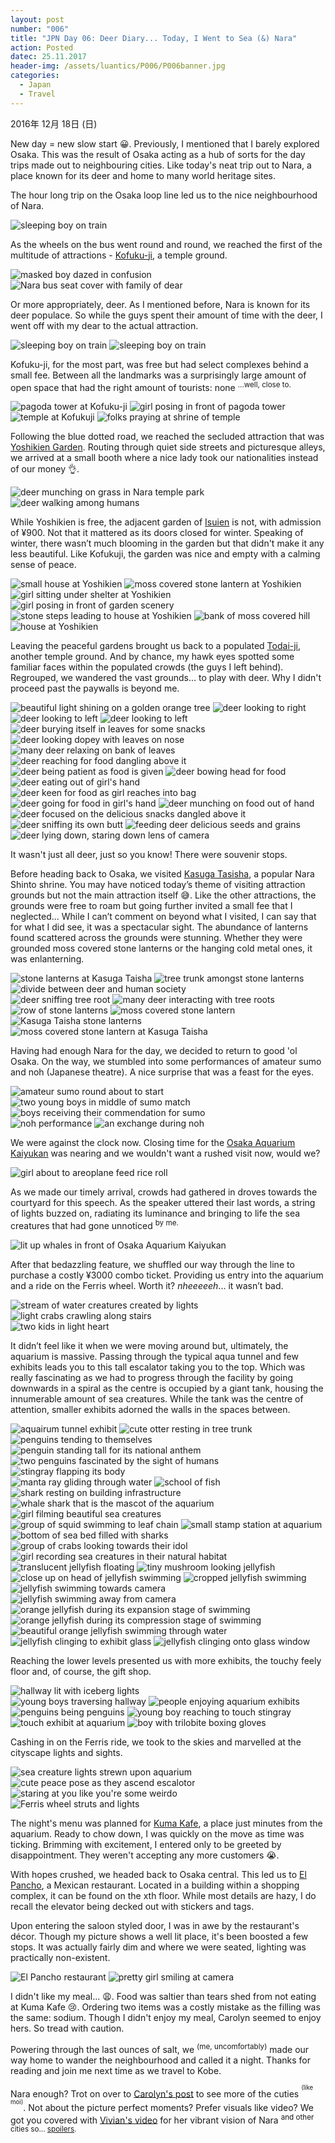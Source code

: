 ```yaml
---
layout: post
number: "006"
title: "JPN Day 06: Deer Diary... Today, I Went to Sea (&) Nara"
action: Posted
datec: 25.11.2017
header-img: /assets/luantics/P006/P006banner.jpg
categories:
  - Japan
  - Travel
---
```


2016年 12月 18日 (日)

New day = new slow start :grinning:. Previously, I mentioned that I barely explored Osaka. This was the result of Osaka acting as a hub of sorts for the day trips made out to neighbouring cities. Like today's neat trip out to Nara, a place known for its deer and home to many world heritage sites.

The hour long trip on the Osaka loop line led us to the nice neighbourhood of Nara.

<div class="imageset">
	<img src="{{ baseurl }}/assets/luantics/P006/01.jpg" alt="sleeping boy on train"/>
</div>

As the wheels on the bus went round and round, we reached the first of the multitude of attractions - <a href="https://www.google.com.au/maps/place/K%C5%8Dfuku-ji/@34.681489,135.8294322,17z/data=!4m12!1m6!3m5!1s0x60013988b23decb3:0x11830f4737834593!2sK%C5%8Dfuku-ji!8m2!3d34.682883!4d135.8322271!3m4!1s0x60013988b23decb3:0x11830f4737834593!8m2!3d34.682883!4d135.8322271?hl=en">Kofuku-ji</a>, a temple ground.

<div class="imageset">
	<img src="{{ baseurl }}/assets/luantics/P006/02.jpg" alt="masked boy dazed in confusion"/>
	<img src="{{ baseurl }}/assets/luantics/P006/03.jpg" alt="Nara bus seat cover with family of dear"/>
</div>

Or more appropriately, deer. As I mentioned before, Nara is known for its deer populace. So while the guys spent their amount of time with the deer, I went off with my dear to the actual attraction.

<div class="imageset">
	<div class="row">
		<img src="{{ baseurl }}/assets/luantics/P006/04A.jpg" alt="sleeping boy on train" class="two-thirds"/>
		<img src="{{ baseurl }}/assets/luantics/P006/04B.jpg" alt="sleeping boy on train" class="one-third"/>
	</div>
</div>

Kofuku-ji, for the most part, was free but had select complexes behind a small fee. Between all the landmarks was a surprisingly large amount of open space that had the right amount of tourists: none <sup>...well, close to.</sup>

<div class="imageset">
	<img src="{{ baseurl }}/assets/luantics/P006/05.jpg" alt="pagoda tower at Kofuku-ji"/>
	<img src="{{ baseurl }}/assets/luantics/P006/06.jpg" alt="girl posing in front of pagoda tower"/>
	<img src="{{ baseurl }}/assets/luantics/P006/07.jpg" alt="temple at Kofukuji"/>
	<img src="{{ baseurl }}/assets/luantics/P006/08.jpg" alt="folks praying at shrine of temple"/>
</div>

Following the blue dotted road, we reached the secluded attraction that was <a href="https://www.google.com.au/maps/dir/K%C5%8Dfuku-ji,+Noboriojicho,+Nara,+Nara+Prefecture,+Japan/Yoshikien+Garden,+60-1+Noboriojicho,+Nara,+Nara+Prefecture+630-8213,+Japan/@34.6841877,135.8332782,18z/data=!3m1!4b1!4m13!4m12!1m5!1m1!1s0x60013988b23decb3:0x11830f4737834593!2m2!1d135.8322271!2d34.682883!1m5!1m1!1s0x6001398fe4d15555:0x71989ea099142834!2m2!1d135.8368676!2d34.6852295?hl=en">Yoshikien Garden</a>. Routing through quiet side streets and picturesque alleys, we arrived at a small booth where a nice lady took our nationalities instead of our money :ok_hand:.

<div class="imageset">
	<img src="{{ baseurl }}/assets/luantics/P006/09.jpg" alt="deer munching on grass in Nara temple park"/>
	<img src="{{ baseurl }}/assets/luantics/P006/10.jpg" alt="deer walking among humans"/>
</div>

While Yoshikien is free, the adjacent garden of <a href="https://www.google.com.au/maps/place/Isuien+Garden/@34.6855566,135.8350219,17z/data=!3m1!4b1!4m5!3m4!1s0x6001398fe391f25b:0xd7d5ae2d36accf55!8m2!3d34.6855566!4d135.8372106?hl=en">Isuien</a> is not, with admission of ¥900. Not that it mattered as its doors closed for winter. Speaking of winter, there wasn’t much blooming in the garden but that didn't make it any less beautiful. Like Kofukuji, the garden was nice and empty with a calming sense of peace.

<div class="imageset">
	<div class="row">
		<img src="{{ baseurl }}/assets/luantics/P006/11A.jpg" alt="small house at Yoshikien" class="half"/>
		<img src="{{ baseurl }}/assets/luantics/P006/11B.jpg" alt="moss covered stone lantern at Yoshikien" class="half"/>
	</div>
	<div class="row">
		<img src="{{ baseurl }}/assets/luantics/P006/12A.jpg" alt="girl sitting under shelter at Yoshikien" class="half"/>
		<img src="{{ baseurl }}/assets/luantics/P006/12B.jpg" alt="girl posing in front of garden scenery" class="half"/>
	</div>
	<div class="row">
		<img src="{{ baseurl }}/assets/luantics/P006/13A.jpg" alt="stone steps leading to house at Yoshikien" class="one-third"/>
		<img src="{{ baseurl }}/assets/luantics/P006/13B.jpg" alt="bank of moss covered hill" class="two-thirds"/>
	</div>
	<img src="{{ baseurl }}/assets/luantics/P006/14.jpg" alt="house at Yoshikien"/>
</div>

Leaving the peaceful gardens brought us back to a populated <a href="https://www.google.com.au/maps/place/T%C5%8Ddai-ji/@34.6889851,135.8376271,17z/data=!3m1!4b1!4m5!3m4!1s0x600139907a0876dd:0xf890ac3f9dd53c8f!8m2!3d34.6889851!4d135.8398158?hl=en">Todai-ji</a>, another temple ground. And by chance, my hawk eyes spotted some familiar faces within the populated crowds (the guys I left behind). Regrouped, we wandered the vast grounds... to play with deer. Why I didn't proceed past the paywalls is beyond me.

<div class="imageset">
	<img src="{{ baseurl }}/assets/luantics/P006/15.jpg" alt="beautiful light shining on a golden orange tree"/>
	<img src="{{ baseurl }}/assets/luantics/P006/16.jpg" alt="deer looking to right"/>
	<div class="row">
		<img src="{{ baseurl }}/assets/luantics/P006/17A.jpg" alt="deer looking to left" class="half"/>
		<img src="{{ baseurl }}/assets/luantics/P006/17B.jpg" alt="deer looking to left" class="half"/>
	</div>
	<div class="row">
		<img src="{{ baseurl }}/assets/luantics/P006/18A.jpg" alt="deer burying itself in leaves for some snacks" class="half"/>
		<img src="{{ baseurl }}/assets/luantics/P006/18B.jpg" alt="deer looking dopey with leaves on nose" class="half"/>
	</div>
	<img src="{{ baseurl }}/assets/luantics/P006/19.jpg" alt="many deer relaxing on bank of leaves"/>
	<img src="{{ baseurl }}/assets/luantics/P006/20.jpg" alt="deer reaching for food dangling above it"/>
	<div class="row">
		<img src="{{ baseurl }}/assets/luantics/P006/21A.jpg" alt="deer being patient as food is given" class="half"/>
		<img src="{{ baseurl }}/assets/luantics/P006/21B.jpg" alt="deer bowing head for food" class="half"/>
	</div>
	<img src="{{ baseurl }}/assets/luantics/P006/22.jpg" alt="deer eating out of girl's hand"/>
	<img src="{{ baseurl }}/assets/luantics/P006/23.jpg" alt="deer keen for food as girl reaches into bag"/>
	<div class="row">
		<img src="{{ baseurl }}/assets/luantics/P006/24A.jpg" alt="deer going for food in girl's hand" class="half"/>
		<img src="{{ baseurl }}/assets/luantics/P006/24B.jpg" alt="deer munching on food out of hand" class="half"/>
	</div>
	<img src="{{ baseurl }}/assets/luantics/P006/25.jpg" alt="deer focused on the delicious snacks dangled above it"/>
	<img src="{{ baseurl }}/assets/luantics/P006/26.jpg" alt="deer sniffing its own butt"/>
	<img src="{{ baseurl }}/assets/luantics/P006/27.jpg" alt="feeding deer delicious seeds and grains"/>
	<img src="{{ baseurl }}/assets/luantics/P006/28.jpg" alt="deer lying down, staring down lens of camera"/>
</div>

It wasn't just all deer, just so you know! There were souvenir stops.

Before heading back to Osaka, we visited <a href="https://www.google.com.au/maps/place/Kasuga-taisha/@34.6813804,135.8461969,17z/data=!3m1!4b1!4m5!3m4!1s0x600139c06bb06ad5:0x4c97e78382e39596!8m2!3d34.6813804!4d135.8483856?hl=en">Kasuga Tasisha</a>, a popular Nara Shinto shrine. You may have noticed today’s theme of visiting attraction grounds but not the main attraction itself :sweat_smile:. Like the other attractions, the grounds were free to roam but going further invited a small fee that I neglected... While I can’t comment on beyond what I visited, I can say that for what I did see, it was a spectacular sight. The abundance of lanterns found scattered across the grounds were stunning. Whether they were grounded moss covered stone lanterns or the hanging cold metal ones, it was enlanterning. 

<div class="imageset">
	<div class="row">
		<img src="{{ baseurl }}/assets/luantics/P006/28A.jpg" alt="stone lanterns at Kasuga Taisha" class="half"/>
		<img src="{{ baseurl }}/assets/luantics/P006/28B.jpg" alt="tree trunk amongst stone lanterns" class="half"/>
	</div>
	<img src="{{ baseurl }}/assets/luantics/P006/29.jpg" alt="divide between deer and human society"/>
	<div class="row">
		<img src="{{ baseurl }}/assets/luantics/P006/30A.jpg" alt="deer sniffing tree root" class="one-third"/>
		<img src="{{ baseurl }}/assets/luantics/P006/30B.jpg" alt="many deer interacting with tree roots" class="two-thirds"/>
	</div>
	<div class="row">
		<img src="{{ baseurl }}/assets/luantics/P006/31A.jpg" alt="row of stone lanterns" class="two-thirds"/>
		<img src="{{ baseurl }}/assets/luantics/P006/31B.jpg" alt="moss covered stone lantern" class="one-third"/>
	</div>
	<div class="row">
		<img src="{{ baseurl }}/assets/luantics/P006/32A.jpg" alt="Kasuga Taisha stone lanterns" class="half"/>
		<img src="{{ baseurl }}/assets/luantics/P006/32B.jpg" alt="moss covered stone lantern at Kasuga Taisha" class="half"/>
	</div>
</div>

Having had enough Nara for the day, we decided to return to good 'ol Osaka. On the way, we stumbled into some performances of amateur sumo and noh (Japanese theatre). A nice surprise that was a feast for the eyes.

<div class="imageset">
	<div class="row">
		<img src="{{ baseurl }}/assets/luantics/P006/33A.jpg" alt="amateur sumo round about to start" class="half"/>
		<img src="{{ baseurl }}/assets/luantics/P006/33B.jpg" alt="two young boys in middle of sumo match" class="half"/>
	</div>
	<img src="{{ baseurl }}/assets/luantics/P006/34.jpg" alt="boys receiving their commendation for sumo"/>
	<div class="row">
		<img src="{{ baseurl }}/assets/luantics/P006/35A.jpg" alt="noh performance" class="half"/>
		<img src="{{ baseurl }}/assets/luantics/P006/35B.jpg" alt="an exchange during noh" class="half"/>
	</div>
</div>

We were against the clock now. Closing time for the <a href="https://www.google.com.au/maps/place/Osaka+Aquarium+Kaiyukan/@34.6545182,135.4267758,17z/data=!3m1!4b1!4m5!3m4!1s0x6000e8f48c0da9cd:0x6f83c520ae082ccc!8m2!3d34.6545182!4d135.4289645?hl=en">Osaka Aquarium Kaiyukan</a> was nearing and we wouldn't want a rushed visit now, would we?

<div class="imageset">
	<img src="{{ baseurl }}/assets/luantics/P006/36.jpg" alt="girl about to areoplane feed rice roll"/>
</div>

As we made our timely arrival, crowds had gathered in droves towards the courtyard for this speech. As the speaker uttered their last words, a string of lights buzzed on, radiating its luminance and bringing to life the sea creatures that had gone unnoticed <sup>by me.</sup>

<div class="imageset">
	<img src="{{ baseurl }}/assets/luantics/P006/37.jpg" alt="lit up whales in front of Osaka Aquarium Kaiyukan"/>
</div>

After that bedazzling feature, we shuffled our way through the line to purchase a costly ¥3000 combo ticket. Providing us entry into the aquarium and a ride on the Ferris wheel. Worth it? _nheeeeeh_... it wasn’t bad.

<div class="imageset">
	<div class="row">
		<img src="{{ baseurl }}/assets/luantics/P006/38A.jpg" alt="stream of water creatures created by lights" class="one-third"/>
		<img src="{{ baseurl }}/assets/luantics/P006/38B.jpg" alt="light crabs crawling along stairs" class="two-thirds"/>
	</div>
	<img src="{{ baseurl }}/assets/luantics/P006/39.jpg" alt="two kids in light heart"/>
</div>

It didn’t feel like it when we were moving around but, ultimately, the aquarium is massive. Passing through the typical aqua tunnel and few exhibits leads you to this tall escalator taking you to the top. Which was really fascinating as we had to progress through the facility by going downwards in a spiral as the centre is occupied by a giant tank, housing the innumerable amount of sea creatures. While the tank was the centre of attention, smaller exhibits adorned the walls in the spaces between.

<div class="imageset">
	<img src="{{ baseurl }}/assets/luantics/P006/40.jpg" alt="aquairum tunnel exhibit"/>
	<img src="{{ baseurl }}/assets/luantics/P006/41.jpg" alt="cute otter resting in tree trunk"/>
	<div class="row">
		<img src="{{ baseurl }}/assets/luantics/P006/42A.jpg" alt="penguins tending to themselves" class="one-third"/>
		<img src="{{ baseurl }}/assets/luantics/P006/42B.jpg" alt="penguin standing tall for its national anthem" class="two-thirds"/>
	</div>
	<img src="{{ baseurl }}/assets/luantics/P006/43.jpg" alt="two penguins fascinated by the sight of humans"/>
	<img src="{{ baseurl }}/assets/luantics/P006/44.jpg" alt="stingray flapping its body"/>
	<div class="row">
		<img src="{{ baseurl }}/assets/luantics/P006/45A.jpg" alt="manta ray gliding through water" class="half"/>
		<img src="{{ baseurl }}/assets/luantics/P006/45B.jpg" alt="school of fish" class="half"/>
	</div>
	<img src="{{ baseurl }}/assets/luantics/P006/46.jpg" alt="shark resting on building infrastructure"/>
	<img src="{{ baseurl }}/assets/luantics/P006/47.jpg" alt="whale shark that is the mascot of the aquarium"/>
	<img src="{{ baseurl }}/assets/luantics/P006/48.jpg" alt="girl filming beautiful sea creatures"/>
	<img src="{{ baseurl }}/assets/luantics/P006/49.jpg" alt="group of squid swimming to leaf chain"/>
	<img src="{{ baseurl }}/assets/luantics/P006/50.jpg" alt="small stamp station at aquarium"/>
	<img src="{{ baseurl }}/assets/luantics/P006/51.jpg" alt="bottom of sea bed filled with sharks"/>
	<img src="{{ baseurl }}/assets/luantics/P006/52.jpg" alt="group of crabs looking towards their idol"/>
	<img src="{{ baseurl }}/assets/luantics/P006/53.jpg" alt="girl recording sea creatures in their natural habitat"/>
	<div class="row">
		<img src="{{ baseurl }}/assets/luantics/P006/54A.jpg" alt="translucent jellyfish floating" class="half"/>
		<img src="{{ baseurl }}/assets/luantics/P006/55B.jpg" alt="tiny mushroom looking jellyfish " class="half"/>
	</div>
	<div class="row">
		<img src="{{ baseurl }}/assets/luantics/P006/56A.jpg" alt="close up on head of jellyfish swimming" class="half"/>
		<img src="{{ baseurl }}/assets/luantics/P006/56B.jpg" alt="cropped jellyfish swimming" class="half"/>
	</div>
	<div class="row">
		<img src="{{ baseurl }}/assets/luantics/P006/57A.jpg" alt="jellyfish swimming towards camera" class="half"/>
		<img src="{{ baseurl }}/assets/luantics/P006/57B.jpg" alt="jellyfish swimming away from camera" class="half"/>
	</div>
	<div class="row">
		<img src="{{ baseurl }}/assets/luantics/P006/58A.jpg" alt="orange jellyfish during its expansion stage of swimming" class="two-thirds"/>
		<img src="{{ baseurl }}/assets/luantics/P006/58B.jpg" alt="orange jellyfish during its compression stage of swimming" class="one-third"/>
	</div>
	<img src="{{ baseurl }}/assets/luantics/P006/58C.jpg" alt="beautiful orange jellyfish swimming through water"/>
	<div class="row">
		<img src="{{ baseurl }}/assets/luantics/P006/59A.jpg" alt="jellyfish clinging to exhibit glass" class="one-third"/>
		<img src="{{ baseurl }}/assets/luantics/P006/59B.jpg" alt="jellyfish clinging onto glass window" class="two-thirds"/>
	</div>
</div>

Reaching the lower levels presented us with more exhibits, the touchy feely floor and, of course, the gift shop.

<div class="imageset">
	<img src="{{ baseurl }}/assets/luantics/P006/60.jpg" alt="hallway lit with iceberg lights"/>
	<div class="row">
		<img src="{{ baseurl }}/assets/luantics/P006/61A.jpg" alt="young boys traversing hallway" class="half"/>
		<img src="{{ baseurl }}/assets/luantics/P006/61B.jpg" alt="people enjoying aquarium exhibits" class="half"/>
	</div>
	<img src="{{ baseurl }}/assets/luantics/P006/62.jpg" alt="penguins being penguins"/>
	<img src="{{ baseurl }}/assets/luantics/P006/63.jpg" alt="young boy reaching to touch stingray"/>
	<img src="{{ baseurl }}/assets/luantics/P006/64.jpg" alt="touch exhibit at aquarium"/>
	<img src="{{ baseurl }}/assets/luantics/P006/65.jpg" alt="boy with trilobite boxing gloves"/>
</div>

Cashing in on the Ferris ride, we took to the skies and marvelled at the cityscape lights and sights. 

<div class="imageset">
	<img src="{{ baseurl }}/assets/luantics/P006/66.jpg" alt="sea creature lights strewn upon aquarium"/>
	<div class="row">
		<img src="{{ baseurl }}/assets/luantics/P006/67A.jpg" alt="cute peace pose as they ascend escalotor" class="half"/>
		<img src="{{ baseurl }}/assets/luantics/P006/67B.jpg" alt="staring at you like you're some weirdo" class="half"/>
	</div>
	<img src="{{ baseurl }}/assets/luantics/P006/68.jpg" alt="Ferris wheel struts and lights"/>
</div>

The night's menu was planned for <a href="https://www.google.com.au/maps/place/Kuma+Kafe/@34.6555389,135.4293408,17z/data=!3m1!4b1!4m5!3m4!1s0x6000e88b480b21c9:0x725f06ceda198eff!8m2!3d34.6555389!4d135.4315295?hl=en">Kuma Kafe</a>, a place just minutes from the aquarium. Ready to chow down, I was quickly on the move as time was ticking. Brimming with excitement, I entered only to be greeted by disappointment. They weren't accepting any more customers :sob:.

With hopes crushed, we headed back to Osaka central. This led us to <a href="https://www.google.com.au/maps/place/%E3%82%A8%E3%83%AB%E3%83%BB%E3%83%91%E3%83%B3%E3%83%81%E3%83%A7+(El+Pancho)/@34.674829,135.4990053,17z/data=!3m1!4b1!4m5!3m4!1s0x6000e710ae52616b:0x60bc0a43d7ab3ba9!8m2!3d34.674829!4d135.501194?hl=en">El Pancho</a>, a Mexican restaurant. Located in a building within a shopping complex, it can be found on the xth floor. While most details are hazy, I do recall the elevator being decked out with stickers and tags.

Upon entering the saloon styled door, I was in awe by the restaurant's décor. Though my picture shows a well lit place, it's been boosted a few stops. It was actually fairly dim and where we were seated, lighting was practically non-existent.

<div class="imageset">
	<img src="{{ baseurl }}/assets/luantics/P006/69.jpg" alt="El Pancho restaurant"/>
	<img src="{{ baseurl }}/assets/luantics/P006/70.jpg" alt="pretty girl smiling at camera"/>
</div>

I didn't like my meal... :weary:. Food was saltier than tears shed from not eating at Kuma Kafe :cry:. Ordering two items was a costly mistake as the filling was the same: sodium. Though I didn't enjoy my meal, Carolyn seemed to enjoy hers. So tread with caution.

Powering through the last ounces of salt, we <sup>(me, uncomfortably)</sup> made our way home to wander the neighbourhood and called it a night. Thanks for reading and join me next time as we travel to Kobe.

Nara enough? Trot on over to <a href="http://www.capturedbycarolyn.com/blog/2017/japan-diary-nara-deer-park">Carolyn's post</a> to see more of the cuties <sup><sup>(like moi)</sup></sup>. Not about the picture perfect moments? Prefer visuals like video? We got you covered with <a href="https://youtu.be/FoYTlY0CDDE">Vivian's video</a> for her vibrant vision of Nara <sup>and other cities so... <a href="https://youtu.be/AGFAyea0_X4?t=1m22s">spoilers</a>.</sup>